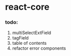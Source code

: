 # react-core

### todo:

1. multiSelectExtField
2. tagField
3. table of contents
4. refactor error components
